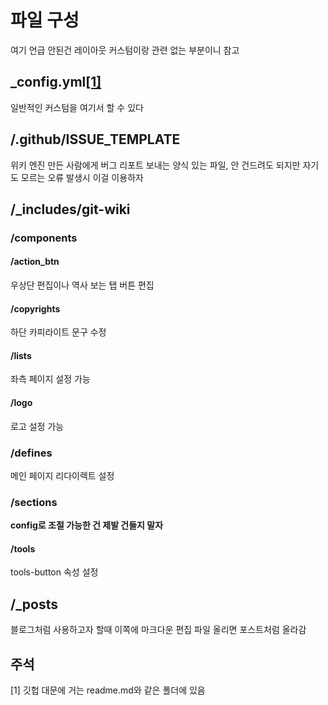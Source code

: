 # 파일 구성

여기 언급 안된건 레이아웃 커스텀이랑 관련 없는 부분이니 참고

## _config.yml[[1]](#1)

일반적인 커스텀을 여기서 할 수 있다 

## /.github/ISSUE_TEMPLATE

위키 엔진 만든 사람에게 버그 리포트 보내는 양식 있는 파일, 안 건드려도 되지만 자기도 모르는 오류 발생시 이걸 이용하자

## /_includes/git-wiki

### /components

#### /action_btn

우상단 편집이나 역사 보는 탭 버튼 편집

#### /copyrights

하단 카피라이트 문구 수정

#### /lists

좌측 페이지 설정 가능

#### /logo

로고 설정 가능

### /defines

메인 페이지 리다이렉트 설정

### /sections

**config로 조절 가능한 건 제발 건들지 말자**

#### /tools

tools-button 속성 설정



## /_posts

블로그처럼 사용하고자 할때 이쪽에 마크다운 편집 파일 올리면 포스트처럼 올라감

## 주석

<a id="1">[1]</a> 깃헙 대문에 거는 readme.md와 같은 폴더에 있음
